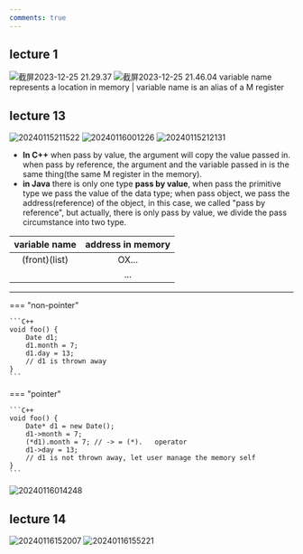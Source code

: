 ```yaml
---
comments: true
---
```


## lecture 1

![截屏2023-12-25 21.29.37](https://s2.loli.net/2023/12/25/po7EA2KRsGaiYUX.png)
![截屏2023-12-25 21.46.04](https://s2.loli.net/2023/12/25/Z8gQ1W9UxDGYoj5.png)
variable name represents a location in memory | variable name is an alias of a M register  

## lecture 13
![20240115211522](https://s2.loli.net/2024/01/15/mwTfSWHRMFzP3VU.png)
![20240116001226](https://s2.loli.net/2024/01/16/5ewQtAxfoTcZghb.png)
![20240115212131](https://s2.loli.net/2024/01/15/Et8MJTNlhBaoxQu.png)

* **In C++** when pass by value, the argument will copy the value passed in.  
when pass by reference, the argument and the variable passed in is the same thing(the same M register in the memory).  
* **in Java** there is only one type **pass by value**, when pass the primitive type we pass the value of the data type; when pass object, we pass the address(reference) of the object, in this case, we called "pass by reference", but actually, there is only pass by value, we divide the pass circumstance into two type.  

|variable name| address in memory|
|:--:|:--:|
|(front)(list)|OX...|
||...|

***

=== "non-pointer"

    ```C++
    void foo() {
        Date d1;
        d1.month = 7;
        d1.day = 13;
        // d1 is thrown away
    }
    ```
=== "pointer"

    ```C++ 
    void foo() {
        Date* d1 = new Date();
        d1->month = 7;  
        (*d1).month = 7; // -> = (*).   operator 
        d1->day = 13;
        // d1 is not thrown away, let user manage the memory self
    } 
    ```
![20240116014248](https://s2.loli.net/2024/01/16/5kHM8cWL4XEvgR3.png)

## lecture 14
![20240116152007](https://s2.loli.net/2024/01/16/vFQNSnZ1tlIMche.png)
![20240116155221](https://s2.loli.net/2024/01/16/OcANMgjUb1qfFhv.png)
